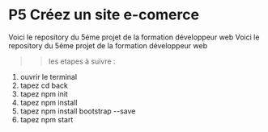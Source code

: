 # P5 Créez un site e-comerce

Voici le repository du 5éme projet de la formation développeur web
Voici le repository du 5éme projet de la formation développeur web
>> les etapes à suivre :

1. ouvrir le terminal
2. tapez cd back
3. tapez npm init
4. tapez npm install
5. tapez npm install bootstrap --save
6. tapez npm start
